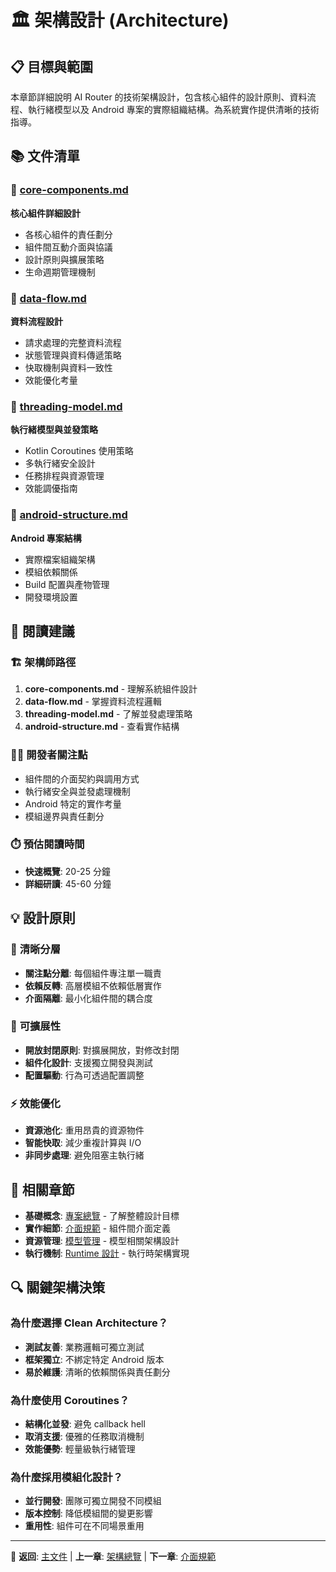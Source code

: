 # 🏛️ 架構設計 (Architecture)

## 📋 目標與範圍

本章節詳細說明 AI Router 的技術架構設計，包含核心組件的設計原則、資料流程、執行緒模型以及 Android 專案的實際組織結構。為系統實作提供清晰的技術指導。

## 📚 文件清單

### 🧩 [core-components.md](./core-components.md)
**核心組件詳細設計**
- 各核心組件的責任劃分
- 組件間互動介面與協議
- 設計原則與擴展策略
- 生命週期管理機制

### 🔄 [data-flow.md](./data-flow.md)
**資料流程設計**
- 請求處理的完整資料流程
- 狀態管理與資料傳遞策略
- 快取機制與資料一致性
- 效能優化考量

### 🧵 [threading-model.md](./threading-model.md)
**執行緒模型與並發策略**
- Kotlin Coroutines 使用策略
- 多執行緒安全設計
- 任務排程與資源管理
- 效能調優指南

### 📱 [android-structure.md](./android-structure.md)
**Android 專案結構**
- 實際檔案組織架構
- 模組依賴關係
- Build 配置與產物管理
- 開發環境設置

## 🎯 閱讀建議

### 🏗️ 架構師路徑
1. **core-components.md** - 理解系統組件設計
2. **data-flow.md** - 掌握資料流程邏輯
3. **threading-model.md** - 了解並發處理策略
4. **android-structure.md** - 查看實作結構

### 👨‍💻 開發者關注點
- 組件間的介面契約與調用方式
- 執行緒安全與並發處理機制
- Android 特定的實作考量
- 模組邊界與責任劃分

### ⏱️ 預估閱讀時間
- **快速概覽**: 20-25 分鐘
- **詳細研讀**: 45-60 分鐘

## 💡 設計原則

### 🎯 **清晰分層**
- **關注點分離**: 每個組件專注單一職責
- **依賴反轉**: 高層模組不依賴低層實作
- **介面隔離**: 最小化組件間的耦合度

### 🔧 **可擴展性**
- **開放封閉原則**: 對擴展開放，對修改封閉
- **組件化設計**: 支援獨立開發與測試
- **配置驅動**: 行為可透過配置調整

### ⚡ **效能優化**
- **資源池化**: 重用昂貴的資源物件
- **智能快取**: 減少重複計算與 I/O
- **非同步處理**: 避免阻塞主執行緒

## 🔗 相關章節

- **基礎概念**: [專案總覽](../00-Overview/project-overview.md) - 了解整體設計目標
- **實作細節**: [介面規範](../02-Interfaces/) - 組件間介面定義
- **資源管理**: [模型管理](../03-Models/) - 模型相關架構設計
- **執行機制**: [Runtime 設計](../04-Runtime/) - 執行時架構實現

## 🔍 關鍵架構決策

### 為什麼選擇 Clean Architecture？
- **測試友善**: 業務邏輯可獨立測試
- **框架獨立**: 不綁定特定 Android 版本
- **易於維護**: 清晰的依賴關係與責任劃分

### 為什麼使用 Coroutines？
- **結構化並發**: 避免 callback hell
- **取消支援**: 優雅的任務取消機制
- **效能優勢**: 輕量級執行緒管理

### 為什麼採用模組化設計？
- **並行開發**: 團隊可獨立開發不同模組
- **版本控制**: 降低模組間的變更影響
- **重用性**: 組件可在不同場景重用

---

📍 **返回**: [主文件](../README.md) | **上一章**: [架構總覽](../00-Overview/) | **下一章**: [介面規範](../02-Interfaces/) 